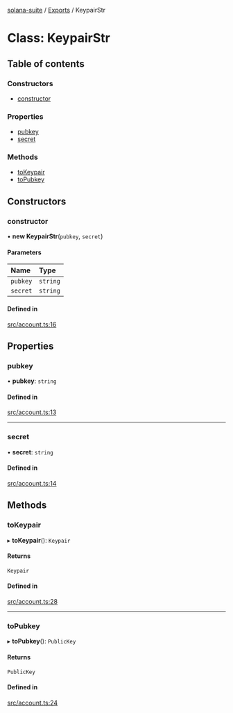 [solana-suite](../README.md) / [Exports](../modules.md) / KeypairStr

# Class: KeypairStr

## Table of contents

### Constructors

- [constructor](KeypairStr.md#constructor)

### Properties

- [pubkey](KeypairStr.md#pubkey)
- [secret](KeypairStr.md#secret)

### Methods

- [toKeypair](KeypairStr.md#tokeypair)
- [toPubkey](KeypairStr.md#topubkey)

## Constructors

### constructor

• **new KeypairStr**(`pubkey`, `secret`)

#### Parameters

| Name | Type |
| :------ | :------ |
| `pubkey` | `string` |
| `secret` | `string` |

#### Defined in

[src/account.ts:16](https://github.com/fukaoi/solana-suite/blob/5119ed2/src/account.ts#L16)

## Properties

### pubkey

• **pubkey**: `string`

#### Defined in

[src/account.ts:13](https://github.com/fukaoi/solana-suite/blob/5119ed2/src/account.ts#L13)

___

### secret

• **secret**: `string`

#### Defined in

[src/account.ts:14](https://github.com/fukaoi/solana-suite/blob/5119ed2/src/account.ts#L14)

## Methods

### toKeypair

▸ **toKeypair**(): `Keypair`

#### Returns

`Keypair`

#### Defined in

[src/account.ts:28](https://github.com/fukaoi/solana-suite/blob/5119ed2/src/account.ts#L28)

___

### toPubkey

▸ **toPubkey**(): `PublicKey`

#### Returns

`PublicKey`

#### Defined in

[src/account.ts:24](https://github.com/fukaoi/solana-suite/blob/5119ed2/src/account.ts#L24)
